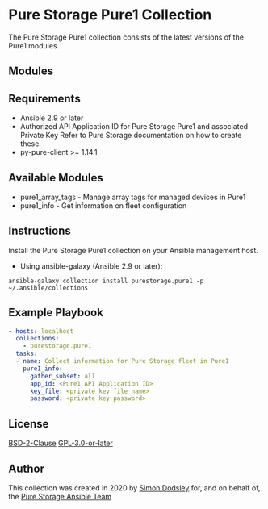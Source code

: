 # Pure Storage Pure1 Collection

The Pure Storage Pure1 collection consists of the latest versions of the Pure1 modules.

## Modules

## Requirements

- Ansible 2.9 or later
- Authorized API Application ID for Pure Storage Pure1 and associated Private Key
  Refer to Pure Storage documentation on how to create these. 
- py-pure-client >= 1.14.1

## Available Modules

- pure1_array_tags - Manage array tags for managed devices in Pure1
- pure1_info - Get information on fleet configuration

## Instructions

Install the Pure Storage Pure1 collection on your Ansible management host.

- Using ansible-galaxy (Ansible 2.9 or later):
```
ansible-galaxy collection install purestorage.pure1 -p ~/.ansible/collections
```

## Example Playbook
```yaml
- hosts: localhost
  collections:
    - purestorage.pure1
  tasks:
  - name: Collect information for Pure Storage fleet in Pure1
    pure1_info:
      gather_subset: all
      app_id: <Pure1 API Application ID>
      key_file: <private key file name>
      password: <private key password>
```

## License

[BSD-2-Clause](https://directory.fsf.org/wiki?title=License:FreeBSD)
[GPL-3.0-or-later](https://www.gnu.org/licenses/gpl-3.0.en.html)

## Author

This collection was created in 2020 by [Simon Dodsley](@sdodsley) for, and on behalf of, the [Pure Storage Ansible Team](pure-ansible-team@purestorage.com)
